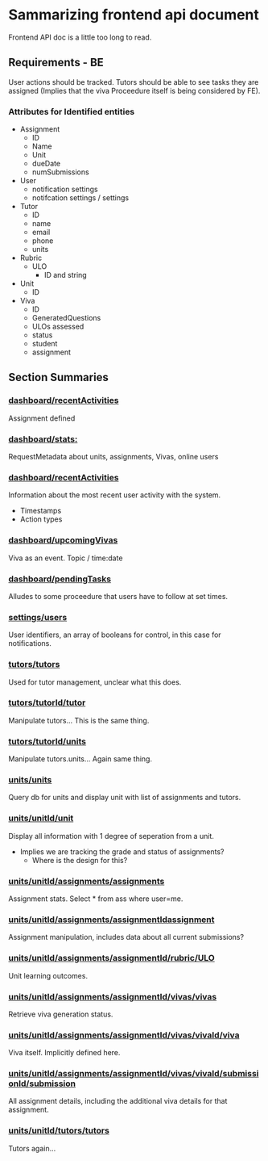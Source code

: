 # Sammarizing frontend api document
Frontend API doc is a little too long to read.

## Requirements - BE
User actions should be tracked. Tutors should be able to see tasks they are assigned (Implies that the viva Proceedure itself is being considered by FE).

### Attributes for Identified entities
- Assignment
    - ID
    - Name
    - Unit
    - dueDate
    - numSubmissions
- User
    - notification settings
    - notifcation settings / settings
- Tutor
    - ID
    - name
    - email
    - phone
    - units
- Rubric
    - ULO
        - ID and string
- Unit
  - ID
- Viva
    - ID
    - GeneratedQuestions
    - ULOs assessed
    - status
    - student
    - assignment

## Section Summaries

### [dashboard/recentActivities](Frontend-api-docs.md#assignmentsassignments)
Assignment defined

### [dashboard/stats:](Frontend-api-docs.md#dashboardstats)
RequestMetadata about units, assignments, Vivas, online users

### [dashboard/recentActivities](Frontend-api-docs.md#dashboardrecentActivities)
Information about the most recent user activity with the system.
- Timestamps
- Action types

### [dashboard/upcomingVivas](Frontend-api-docs.md#dashboardupcomingVivas)
Viva as an event. Topic / time:date

### [dashboard/pendingTasks](Frontend-api-docs.md#dashboardpendingTasks)
Alludes to some proceedure that users have to follow at set times.

### [settings/users](Frontend-api-docs.md#settingsusers)
User identifiers, an array of booleans for control, in this case for notifications.

### [tutors/tutors](Frontend-api-docs.md#tutorstutors)
Used for tutor management, unclear what this does.

### [tutors/tutorId/tutor](Frontend-api-docs.md#tutorstutorIdtutor)
Manipulate tutors... This is the same thing.

### [tutors/tutorId/units](Frontend-api-docs.md#tutorstutorIdunits)
Manipulate tutors.units... Again same thing.

### [units/units](Frontend-api-docs.md#unitsunits)
Query db for units and display unit with list of assignments and tutors.

### [units/unitId/unit](Frontend-api-docs.md#unitsunitIdunit)
Display all information with 1 degree of seperation from a unit.
- Implies we are tracking the grade and status of assignments?
  - Where is the design for this?

### [units/unitId/assignments/assignments](Frontend-api-docs.md#unitsunitIdassignmentsassignments)
Assignment stats. Select * from ass where user=me.

### [units/unitId/assignments/assignmentIdassignment](Frontend-api-docs.md#unitsunitIdassignmentsassignmentIdassignment)
Assignment manipulation, includes data about all current submissions?

### [units/unitId/assignments/assignmentId/rubric/ULO](Frontend-api-docs.md#unitsunitIdassignmentsassignmentIdrubricULO)
Unit learning outcomes.

### [units/unitId/assignments/assignmentId/vivas/vivas](Frontend-api-docs.md#unitsunitIdassignmentsassignmentIdvivasvivas)
Retrieve viva generation status.

### [units/unitId/assignments/assignmentId/vivas/vivaId/viva](unitsunitIdassignmentsassignmentIdvivasvivaIdviva)
Viva itself. Implicitly defined here.

### [units/unitId/assignments/assignmentId/vivas/vivaId/submissionId/submission](unitsunitIdassignmentsassignmentIdvivasvivaIdsubmissionIdsubmission)
All assignment details, including the additional viva details for that assignment.

### [units/unitId/tutors/tutors](Frontend-api-docs.md#unitsunitIdtutorstutors)
Tutors again...